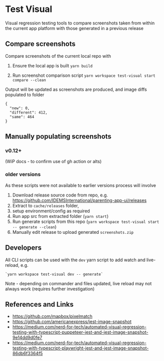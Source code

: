 # Test Visual

Visual regression testing tools to compare screenshots taken from within the current app platform with those generated in a previous release

## Compare screenshots
Compare screenshots of the current local repo with 

1. Ensure the local app is built
`yarn build`

2. Run screenshot comparison script
`yarn workspace test-visual start compare --clean`

Output will be updated as screenshots are produced, and image diffs populated to folder
```
{
  "new": 0,
  "different": 412,
  "same": 464
}
```



## Manually populating screenshots
### v0.12+
(WiP docs - to confirm use of gh action or alts)

### older versions
As these scripts were not available to earlier versions process will involve
1. Download release source code from repo, e.g. https://github.com/IDEMSInternational/parenting-app-ui/releases
2. Extract to `cache/releases` folder, 
3. setup environment/config as required
4. Run app src from extracted folder (`yarn start`)
5. Run generate scripts from this repo (`yarn workspace test-visual start -- generate --clean`)
6. Manually edit release to upload generated `screenshots.zip`


## Developers
All CLI scripts can be used with the `dev` yarn script to add watch and live-reload, e.g.
```
`yarn workspace test-visual dev -- generate`
```
Note - depending on commander and files updated, live reload may not always work (requires further investigation)

## References and Links
- https://github.com/mapbox/pixelmatch
- https://github.com/americanexpress/jest-image-snapshot
- https://medium.com/nerd-for-tech/automated-visual-regression-testing-with-typescript-puppeteer-jest-and-jest-image-snapshot-9e14dd9d0fe7
- https://medium.com/nerd-for-tech/automated-visual-regression-testing-with-typescript-playwright-jest-and-jest-image-snapshot-86db6f3364f5



